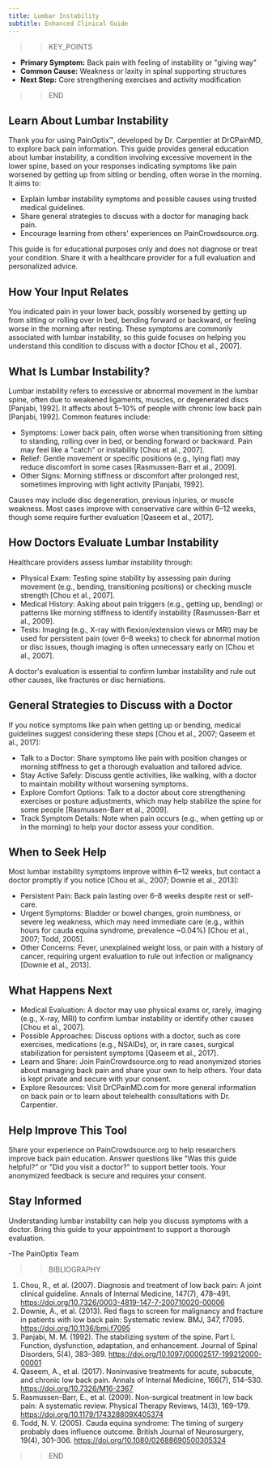 ```yaml
---
title: Lumbar Instability
subtitle: Enhanced Clinical Guide
---
```


>>KEY_POINTS
- **Primary Symptom:** Back pain with feeling of instability or "giving way"
- **Common Cause:** Weakness or laxity in spinal supporting structures
- **Next Step:** Core strengthening exercises and activity modification
>>END

## Learn About Lumbar Instability

Thank you for using PainOptix™, developed by Dr. Carpentier at DrCPainMD, to explore back pain information. This guide provides general education about lumbar instability, a condition involving excessive movement in the lower spine, based on your responses indicating symptoms like pain worsened by getting up from sitting or bending, often worse in the morning. It aims to:

- Explain lumbar instability symptoms and possible causes using trusted medical guidelines.
- Share general strategies to discuss with a doctor for managing back pain.
- Encourage learning from others' experiences on PainCrowdsource.org.

This guide is for educational purposes only and does not diagnose or treat your condition. Share it with a healthcare provider for a full evaluation and personalized advice.

## How Your Input Relates

You indicated pain in your lower back, possibly worsened by getting up from sitting or rolling over in bed, bending forward or backward, or feeling worse in the morning after resting. These symptoms are commonly associated with lumbar instability, so this guide focuses on helping you understand this condition to discuss with a doctor [Chou et al., 2007].

## What Is Lumbar Instability?

Lumbar instability refers to excessive or abnormal movement in the lumbar spine, often due to weakened ligaments, muscles, or degenerated discs [Panjabi, 1992]. It affects about 5–10% of people with chronic low back pain [Panjabi, 1992]. Common features include:

- Symptoms: Lower back pain, often worse when transitioning from sitting to standing, rolling over in bed, or bending forward or backward. Pain may feel like a "catch" or instability [Chou et al., 2007].
- Relief: Gentle movement or specific positions (e.g., lying flat) may reduce discomfort in some cases [Rasmussen-Barr et al., 2009].
- Other Signs: Morning stiffness or discomfort after prolonged rest, sometimes improving with light activity [Panjabi, 1992].

Causes may include disc degeneration, previous injuries, or muscle weakness. Most cases improve with conservative care within 6–12 weeks, though some require further evaluation [Qaseem et al., 2017].

## How Doctors Evaluate Lumbar Instability

Healthcare providers assess lumbar instability through:

- Physical Exam: Testing spine stability by assessing pain during movement (e.g., bending, transitioning positions) or checking muscle strength [Chou et al., 2007].
- Medical History: Asking about pain triggers (e.g., getting up, bending) or patterns like morning stiffness to identify instability [Rasmussen-Barr et al., 2009].
- Tests: Imaging (e.g., X-ray with flexion/extension views or MRI) may be used for persistent pain (over 6–8 weeks) to check for abnormal motion or disc issues, though imaging is often unnecessary early on [Chou et al., 2007].

A doctor's evaluation is essential to confirm lumbar instability and rule out other causes, like fractures or disc herniations.

## General Strategies to Discuss with a Doctor

If you notice symptoms like pain when getting up or bending, medical guidelines suggest considering these steps [Chou et al., 2007; Qaseem et al., 2017]:

- Talk to a Doctor: Share symptoms like pain with position changes or morning stiffness to get a thorough evaluation and tailored advice.
- Stay Active Safely: Discuss gentle activities, like walking, with a doctor to maintain mobility without worsening symptoms.
- Explore Comfort Options: Talk to a doctor about core strengthening exercises or posture adjustments, which may help stabilize the spine for some people [Rasmussen-Barr et al., 2009].
- Track Symptom Details: Note when pain occurs (e.g., when getting up or in the morning) to help your doctor assess your condition.

## When to Seek Help

Most lumbar instability symptoms improve within 6–12 weeks, but contact a doctor promptly if you notice [Chou et al., 2007; Downie et al., 2013]:

- Persistent Pain: Back pain lasting over 6–8 weeks despite rest or self-care.
- Urgent Symptoms: Bladder or bowel changes, groin numbness, or severe leg weakness, which may need immediate care (e.g., within hours for cauda equina syndrome, prevalence ~0.04%) [Chou et al., 2007; Todd, 2005].
- Other Concerns: Fever, unexplained weight loss, or pain with a history of cancer, requiring urgent evaluation to rule out infection or malignancy [Downie et al., 2013].

## What Happens Next

- Medical Evaluation: A doctor may use physical exams or, rarely, imaging (e.g., X-ray, MRI) to confirm lumbar instability or identify other causes [Chou et al., 2007].
- Possible Approaches: Discuss options with a doctor, such as core exercises, medications (e.g., NSAIDs), or, in rare cases, surgical stabilization for persistent symptoms [Qaseem et al., 2017].
- Learn and Share: Join PainCrowdsource.org to read anonymized stories about managing back pain and share your own to help others. Your data is kept private and secure with your consent.
- Explore Resources: Visit DrCPainMD.com for more general information on back pain or to learn about telehealth consultations with Dr. Carpentier.

## Help Improve This Tool

Share your experience on PainCrowdsource.org to help researchers improve back pain education. Answer questions like "Was this guide helpful?" or "Did you visit a doctor?" to support better tools. Your anonymized feedback is secure and requires your consent.

## Stay Informed

Understanding lumbar instability can help you discuss symptoms with a doctor. Bring this guide to your appointment to support a thorough evaluation.

-The PainOptix Team

>>BIBLIOGRAPHY
1. Chou, R., et al. (2007). Diagnosis and treatment of low back pain: A joint clinical guideline. Annals of Internal Medicine, 147(7), 478–491. https://doi.org/10.7326/0003-4819-147-7-200710020-00006
2. Downie, A., et al. (2013). Red flags to screen for malignancy and fracture in patients with low back pain: Systematic review. BMJ, 347, f7095. https://doi.org/10.1136/bmj.f7095
3. Panjabi, M. M. (1992). The stabilizing system of the spine. Part I. Function, dysfunction, adaptation, and enhancement. Journal of Spinal Disorders, 5(4), 383–389. https://doi.org/10.1097/00002517-199212000-00001
4. Qaseem, A., et al. (2017). Noninvasive treatments for acute, subacute, and chronic low back pain. Annals of Internal Medicine, 166(7), 514–530. https://doi.org/10.7326/M16-2367
5. Rasmussen-Barr, E., et al. (2009). Non-surgical treatment in low back pain: A systematic review. Physical Therapy Reviews, 14(3), 169–179. https://doi.org/10.1179/174328809X405374
6. Todd, N. V. (2005). Cauda equina syndrome: The timing of surgery probably does influence outcome. British Journal of Neurosurgery, 19(4), 301–306. https://doi.org/10.1080/02688690500305324
>>END

